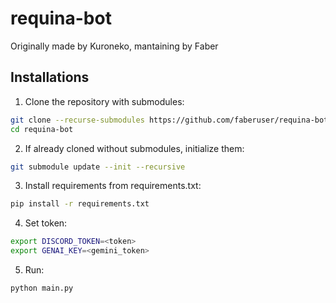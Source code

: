 # requina-bot

Originally made by Kuroneko, mantaining by Faber

## Installations

1. Clone the repository with submodules:

```bash
git clone --recurse-submodules https://github.com/faberuser/requina-bot.git
cd requina-bot
```

2. If already cloned without submodules, initialize them:

```bash
git submodule update --init --recursive
```

3. Install requirements from requirements.txt:

```bash
pip install -r requirements.txt
```

4. Set token:

```bash
export DISCORD_TOKEN=<token>
export GENAI_KEY=<gemini_token>
```

5. Run:

```bash
python main.py
```
